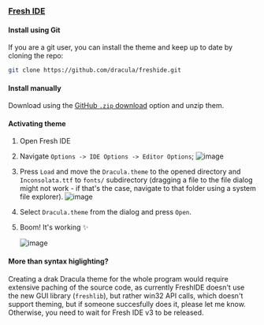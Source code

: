 ### [Fresh IDE](https://fresh.flatassembler.net/)

#### Install using Git

If you are a git user, you can install the theme and keep up to date by cloning the repo:

```bash
git clone https://github.com/dracula/freshide.git
```

#### Install manually

Download using the [GitHub `.zip` download](https://github.com/dracula/freshide/archive/main.zip) option and unzip them.

#### Activating theme

1. Open Fresh IDE
2. Navigate ``Options -> IDE Options -> Editor Options``;
   ![image](https://github.com/user-attachments/assets/9682cd4a-5ce5-4e49-a601-9a49ec633476)

4. Press ``Load`` and move the ``Dracula.theme`` to the opened directory and ``Inconsolata.ttf`` to ``fonts/`` subdirectory (dragging a file to the file dialog might not work - if that's the case, navigate to that folder using a system file explorer).
   ![image](https://github.com/user-attachments/assets/a8432f59-1c54-490b-9ccb-7fc79c327f81)
6. Select ``Dracula.theme`` from the dialog and press ``Open``.
7. Boom! It's working ✨

   ![image](https://github.com/user-attachments/assets/c30c7a94-e713-482d-8fbb-4c5cd610c158)


#### More than syntax higlighting?
Creating a drak Dracula theme for the whole program would require extensive paching of the source code, as currently FreshIDE doesn't use the new GUI library (``freshlib``), but rather win32 API calls, which doesn't support theming, but if someone succesfully does it, please let me know. Otherwise, you need to wait for Fresh IDE v3 to be released.

